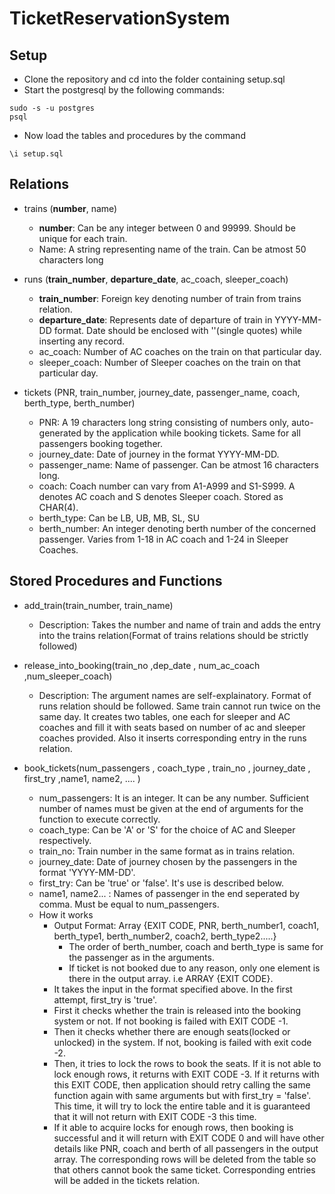 # TicketReservationSystem

## Setup

- Clone the repository and cd into the folder containing setup.sql
- Start the postgresql by the following commands:
```
sudo -s -u postgres
psql
```
- Now load the tables and procedures by the command
```
\i setup.sql
```

## Relations

- trains (**number**, name)
    - **number**: Can be any integer between 0 and 99999. Should be unique for each train.
    - Name: A string representing name of the train. Can be atmost 50 characters long
    
- runs (**train_number**, **departure_date**, ac_coach, sleeper_coach)
    - **train_number**: Foreign key denoting number of train from trains relation.
    - **departure_date**: Represents date of departure of train in YYYY-MM-DD format. Date should be enclosed with ''(single quotes) while inserting any record.
    - ac_coach: Number of AC coaches on the train on that particular day.
    - sleeper_coach: Number of Sleeper coaches on the train on that particular day.
    
- tickets (PNR, train_number, journey_date, passenger_name, coach, berth_type, berth_number)
    - PNR: A 19 characters long string consisting of numbers only, auto-generated by the application while booking tickets. Same for all passengers booking together.
    - journey_date: Date of journey in the format YYYY-MM-DD.
    - passenger_name: Name of passenger. Can be atmost 16 characters long.
    - coach: Coach number can vary from A1-A999 and S1-S999. A denotes AC coach and S denotes Sleeper coach. Stored as CHAR(4).
    - berth_type: Can be LB, UB, MB, SL, SU
    - berth_number: An integer denoting berth number of the concerned passenger. Varies from 1-18 in AC coach and 1-24 in Sleeper Coaches.

## Stored Procedures and Functions

- add_train(train_number, train_name)

    - Description: Takes the number and name of train and adds the entry into the trains relation(Format of trains relations should be strictly followed)
    
- release_into_booking(train_no ,dep_date , num_ac_coach ,num_sleeper_coach)
    - Description: The argument names are self-explainatory. Format of runs relation should be followed. Same train cannot run twice on the same day. It creates two tables, one each for sleeper and AC coaches and fill it with seats based on number of ac and sleeper coaches provided. Also it inserts corresponding entry in the runs relation.
    
- book_tickets(num_passengers , coach_type , train_no , journey_date , first_try ,name1, name2, .... )
    - num_passengers: It is an integer. It can be any number. Sufficient number of names must be given at the end of arguments for the function to execute correctly.
    - coach_type: Can be 'A' or 'S' for the choice of AC and Sleeper respectively.
    - train_no: Train number in the same format as in trains relation.
    - journey_date: Date of journey chosen by the passengers in the format 'YYYY-MM-DD'.
    - first_try: Can be 'true' or 'false'. It's use is  described below.
    - name1, name2... : Names of passenger in the end seperated by comma. Must be equal to num_passengers. 
    - How it works
        - Output Format: Array {EXIT CODE, PNR, berth_number1, coach1, berth_type1, berth_number2, coach2, berth_type2.....}
            - The order of berth_number, coach and berth_type is same for the passenger as in the arguments.
            - If ticket is not booked due to any reason, only one element is there in the output array. i.e ARRAY {EXIT CODE}.
        - It takes the input in the format specified above. In the first attempt, first_try is 'true'.
        - First it checks whether the train is released into the booking system or not. If not booking is failed with EXIT CODE -1.
        - Then it checks whether there are enough seats(locked or unlocked) in the system. If not, booking is failed with exit code -2.
        - Then, it tries to lock the rows to book the seats. If it is not able to lock enough rows, it returns with EXIT CODE -3. If it returns with this EXIT CODE, then application should retry calling the same function again with same arguments but with first_try = 'false'. This time, it will try to lock the entire table and it is guaranteed that it will not return with EXIT CODE -3 this time.
        - If it able to acquire locks for enough rows, then booking is successful and it will return with EXIT CODE 0 and will have other details like PNR, coach and berth of all passengers in the output array. The corresponding rows will be deleted from the table so that others cannot book the same ticket. Corresponding entries will be added in the tickets relation.
        